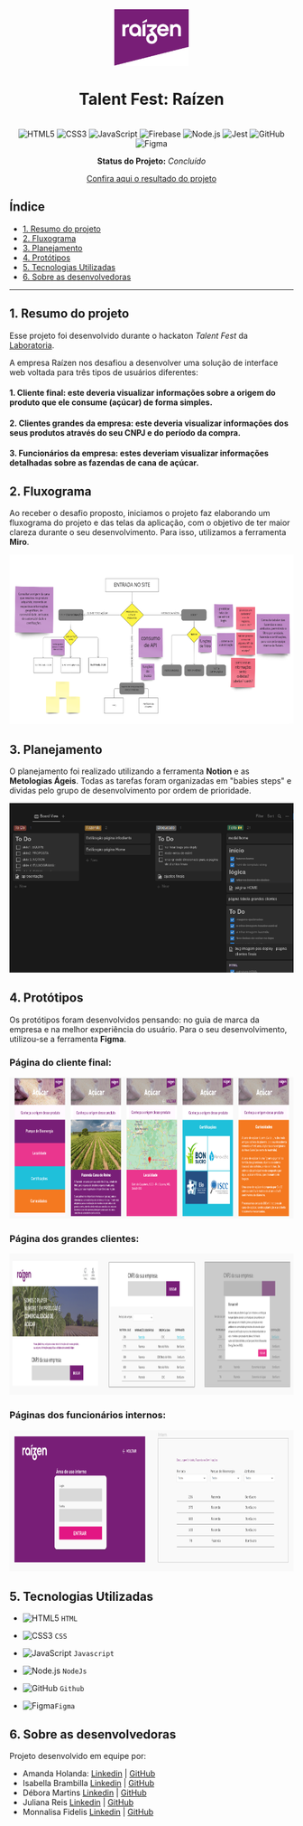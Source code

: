 <div align="center">

  <img src="src/img/logobandeirinha.png" alt="Logo Raizen" style="height: 100px" />  
  
  # Talent Fest: Raízen
  
  <br>

  <img src="https://cdn.jsdelivr.net/gh/devicons/devicon/icons/html5/html5-original.svg" alt="HTML5" style="height: 30px;"/>
  <img src="https://cdn.jsdelivr.net/gh/devicons/devicon/icons/css3/css3-original.svg" alt="CSS3" style="height: 30px;"/>
  <img src="https://cdn.jsdelivr.net/gh/devicons/devicon/icons/javascript/javascript-original.svg" alt="JavaScript" style="height: 30px;"/>
  <img src="https://cdn.jsdelivr.net/gh/devicons/devicon/icons/firebase/firebase-plain.svg" alt="Firebase" style="height: 30px;"/>
  <img src="https://cdn.jsdelivr.net/gh/devicons/devicon/icons/nodejs/nodejs-plain.svg" alt="Node.js" style="height: 30px;"/>
  <img src="https://cdn.jsdelivr.net/gh/devicons/devicon/icons/jest/jest-plain.svg" alt="Jest" style="height: 30px;"/> 
  <img src="https://cdn.jsdelivr.net/gh/devicons/devicon/icons/github/github-original.svg" alt="GitHub" style="height: 30px;"/> 
  <img src="https://cdn.jsdelivr.net/gh/devicons/devicon/icons/figma/figma-original.svg" alt="Figma" style="height: 30px;"/>

  <br>
  
  **Status do Projeto:** _Concluído_ 

  [Confira aqui o resultado do projeto]( amanda-holanda.github.io/raizen-tf/)

</div>

## Índice

* [1. Resumo do projeto](#1-resumo-do-projeto)
* [2. Fluxograma](#2-fluxograma)
* [3. Planejamento](#3-planejamento)  
* [4. Protótipos](#4-protótipos)
* [5. Tecnologias Utilizadas](#5-tecnologias-utilizadas)
* [6. Sobre as desenvolvedoras](#6-sobre-as-desenvolvedoras)

***

## 1. Resumo do projeto

Esse projeto foi desenvolvido durante o hackaton *Talent Fest* da [Laboratoria](https://github.com/Laboratoria).

A empresa Raízen nos desafiou a desenvolver uma solução de interface web voltada para três tipos de usuários diferentes:

  #### 1. Cliente final: este deveria visualizar informações sobre a origem do produto que ele consume (açúcar) de forma simples.
  #### 2. Clientes grandes da empresa: este deveria visualizar informações dos seus produtos através do seu CNPJ e do período da compra. 
  #### 3. Funcionários da empresa: estes deveriam visualizar informações detalhadas sobre as fazendas de cana de açúcar.


## 2. Fluxograma

Ao receber o desafio proposto, iniciamos o projeto faz elaborando um fluxograma do projeto e das telas da aplicação, com o objetivo de ter maior clareza durante o seu desenvolvimento. Para isso, utilizamos a ferramenta **Miro**.

<img src="src/img/fluxograma.png" alt="fluxograma" style="height: 300px">

  
## 3. Planejamento

O planejamento foi realizado utilizando a ferramenta **Notion** e as **Metologias Ágeis**. Todas as tarefas foram organizadas em "babies steps" e dividas pelo grupo de desenvolvimento por ordem de prioridade.

<img src="src/img/notion.png" alt="planejamento notion" style="height: 300px">

## 4. Protótipos

Os protótipos foram desenvolvidos pensando: no guia de marca da empresa e na melhor experiência do usuário. Para o seu desenvolvimento, utilizou-se a ferramenta **Figma**.

### Página do cliente final:

<img src="src/img/prototipo-1.png" alt="prototipos" style="height: 250px"/>

### Página dos grandes clientes:


<img src="src/img/prototipo-3.png" alt="prototipos" style="height: 250px" />

### Páginas dos funcionários internos:

<img src="src/img/prototipo-2.png" alt="prototipos" style="height: 250px" />


## 5. Tecnologias Utilizadas

  - <img src="https://cdn.jsdelivr.net/gh/devicons/devicon/icons/html5/html5-original.svg" alt="HTML5" style="height: 30px;"/> `HTML`

  - <img src="https://cdn.jsdelivr.net/gh/devicons/devicon/icons/css3/css3-original.svg" alt="CSS3" style="height: 30px;"/> `CSS`

  - <img src="https://cdn.jsdelivr.net/gh/devicons/devicon/icons/javascript/javascript-original.svg" alt="JavaScript" style="height: 30px;"/> `Javascript`

  - <img src="https://cdn.jsdelivr.net/gh/devicons/devicon/icons/nodejs/nodejs-plain.svg" alt="Node.js" style="height: 30px;"/> `NodeJs`

  - <img src="https://cdn.jsdelivr.net/gh/devicons/devicon/icons/github/github-original.svg" alt="GitHub" style="height: 30px;"/> `Github`

  - <img src="https://cdn.jsdelivr.net/gh/devicons/devicon/icons/figma/figma-original.svg" alt="Figma" style="height: 30px;"/>`Figma`
  
## 6. Sobre as desenvolvedoras

Projeto desenvolvido em equipe por: 
* Amanda Holanda: [Linkedin](https://www.linkedin.com/in/amandaholanda/) | [GitHub](https://github.com/amanda-holanda)
* Isabella Brambilla [Linkedin](https://www.linkedin.com/in/isabella-brambilla/) | [GitHub](https://github.com/bellabrambilla)
* Débora Martins [Linkedin](https://www.linkedin.com/in/d%C3%A9bora-martins-santos/) | [GitHub](https://github.com/deboramds)
* Juliana Reis [Linkedin](https://www.linkedin.com/in/juliana-dos-reis-fernandes/) | [GitHub](https://github.com/Juhreisf)
* Monnalisa Fidelis [Linkedin](https://www.linkedin.com/in/monnalisa-fidelis/) | [GitHub](https://github.com/MonnalisaFidelis)
